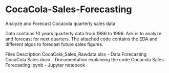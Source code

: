 # CocaCola-Sales-Forecasting
Analyze and Forecast Cocacola quarterly sales data 

Data contains 10 years quarterly data from 1986 to 1996. Ask is to analyze and forecast for next quarters.
The attached code contains the EDA and different algos to forecast future sales figures.

Files Description
CocaCola_Sales_Rawdata.xlsx - Data
Forecasting CocaCola Sales.docx - Documentation explaining the code
Cocacola Sales Forecasting.ipynb - Jupyter notebook
